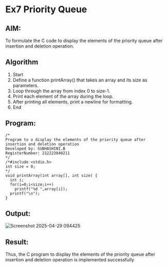 # Ex7 Priority Queue
## AIM:
To formulate the C code to display the elements of the priority queue after insertion and deletion operation.

## Algorithm
1. Start
2. Define a function printArray() that takes an array and its size as parameters.
3. Loop through the array from index 0 to size-1.
4. Print each element of the array during the loop.
5. After printing all elements, print a newline for formatting.
6. End

## Program:
```
/*
Program to o display the elements of the priority queue after insertion and deletion operation
Developed by: SUBHASHINI.B 
RegisterNumber: 212223040211
*/
/*#include <stdio.h>
int size = 0;
*/
void printArray(int array[], int size) {
  int i;
  for(i=0;i<size;i++)
    printf("%d ",array[i]);
  printf("\n");    
}

```

## Output:
 
![Screenshot 2025-04-29 094425](https://github.com/user-attachments/assets/0fdee76d-3854-4759-8906-7260743dc690)


## Result:
Thus, the C program to display the elements of the priority queue after insertion and deletion operation is implemented successfully
